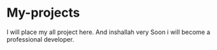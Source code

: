 # My-projects
I will place my all project here.
And inshallah very Soon i will become a professional developer.
